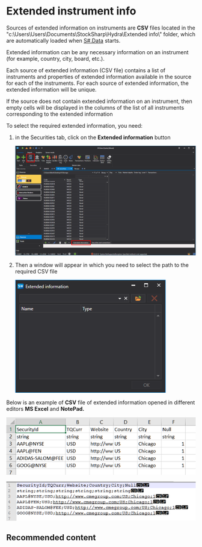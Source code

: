 # Extended instrument info

Sources of extended information on instruments are **CSV** files located in the "c:\\Users\\Users\\Documents\\StockSharp\\Hydra\\Extended info\\" folder, which are automatically loaded when [S\#.Data](Hydra.md) starts.

Extended information can be any necessary information on an instrument (for example, country, city, board, etc.). 

Each source of extended information (CSV file) contains a list of instruments and properties of extended information available in the source for each of the instruments. For each source of extended information, the extended information will be unique.

If the source does not contain extended information on an instrument, then empty cells will be displayed in the columns of the list of all instruments corresponding to the extended information

To select the required extended information, you need:

1. in the Securities tab, click on the **Extended information** button

   ![hydra Extension Info securities](../images/hydra_ExtensionInfo_securities.png)
2. Then a window will appear in which you need to select the path to the required CSV file

   ![hydra Extension Info window](../images/hydra_ExtensionInfo_window.png)

Below is an example of **CSV** file of extended information opened in different editors **MS Excel** and **NotePad.**

![hydra ExtensionInfo csv excel](../images/hydra_ExtensionInfo_csv_excel.png)

![hydra ExtensionInfo csv notepad](../images/hydra_ExtensionInfo_csv_notepad.png)

## Recommended content
